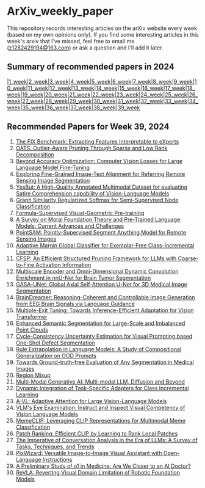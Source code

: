 # ArXiv_weekly_paper
This repository records interesting articles on the arXiv website every week (based on my own opinions only).
If you find some interesting articles in this week's arxiv that I've missed, feel free to email me (z1282429194@163.com) or ask a question and I'll add it later.

## Summary of recommended papers in 2024
<!-- | | | | |
|--------|--------|--------|--------| -->
|[1_week](https://github.com/Fatflower/ArXiv_weekly_paper/blob/main/2024/1_week.md)|[2_week](https://github.com/Fatflower/ArXiv_weekly_paper/blob/main/2024/2_week.md)|[3_week](https://github.com/Fatflower/ArXiv_weekly_paper/blob/main/2024/3_week.md)|[4_week](https://github.com/Fatflower/ArXiv_weekly_paper/blob/main/2024/4_week.md)|[5_week](https://github.com/Fatflower/ArXiv_weekly_paper/blob/main/2024/5_week.md)|[6_week](https://github.com/Fatflower/ArXiv_weekly_paper/blob/main/2024/6_week.md)|[7_week](https://github.com/Fatflower/ArXiv_weekly_paper/blob/main/2024/7_week.md)|[8_week](https://github.com/Fatflower/ArXiv_weekly_paper/blob/main/2024/8_week.md)|[9_week](https://github.com/Fatflower/ArXiv_weekly_paper/blob/main/2024/9_week.md)|[10_week](https://github.com/Fatflower/ArXiv_weekly_paper/blob/main/2024/10_week.md)|[11_week](https://github.com/Fatflower/ArXiv_weekly_paper/blob/main/2024/11_week.md)|[12_week](https://github.com/Fatflower/ArXiv_weekly_paper/blob/main/2024/12_week.md)|[13_week](https://github.com/Fatflower/ArXiv_weekly_paper/blob/main/2024/13_week.md)|[14_week](https://github.com/Fatflower/ArXiv_weekly_paper/blob/main/2024/14_week.md)|[15_week](https://github.com/Fatflower/ArXiv_weekly_paper/blob/main/2024/15_week.md)|[16_week](https://github.com/Fatflower/ArXiv_weekly_paper/blob/main/2024/16_week.md)|[17_week](https://github.com/Fatflower/ArXiv_weekly_paper/blob/main/2024/17_week.md)|[18_week](https://github.com/Fatflower/ArXiv_weekly_paper/blob/main/2024/18_week.md)|[19_week](https://github.com/Fatflower/ArXiv_weekly_paper/blob/main/2024/19_week.md)|[20_week](https://github.com/Fatflower/ArXiv_weekly_paper/blob/main/2024/20_week.md)|[21_week](https://github.com/Fatflower/ArXiv_weekly_paper/blob/main/2024/21_week.md)|[22_week](https://github.com/Fatflower/ArXiv_weekly_paper/blob/main/2024/22_week.md)|[23_week](https://github.com/Fatflower/ArXiv_weekly_paper/blob/main/2024/23_week.md)|[24_week](https://github.com/Fatflower/ArXiv_weekly_paper/blob/main/2024/24_week.md)|[25_week](https://github.com/Fatflower/ArXiv_weekly_paper/blob/main/2024/25_week.md)|[26_week](https://github.com/Fatflower/ArXiv_weekly_paper/blob/main/2024/26_week.md)|[27_week](https://github.com/Fatflower/ArXiv_weekly_paper/blob/main/2024/27_week.md)|[28_week](https://github.com/Fatflower/ArXiv_weekly_paper/blob/main/2024/28_week.md)|[29_week](https://github.com/Fatflower/ArXiv_weekly_paper/blob/main/2024/29_week.md)|[30_week](https://github.com/Fatflower/ArXiv_weekly_paper/blob/main/2024/30_week.md)|[31_week](https://github.com/Fatflower/ArXiv_weekly_paper/blob/main/2024/31_week.md)|[32_week](https://github.com/Fatflower/ArXiv_weekly_paper/blob/main/2024/32_week.md)|[33_week](https://github.com/Fatflower/ArXiv_weekly_paper/blob/main/2024/33_week.md)|[34_week](https://github.com/Fatflower/ArXiv_weekly_paper/blob/main/2024/34_week.md)|[35_week](https://github.com/Fatflower/ArXiv_weekly_paper/blob/main/2024/35_week.md)|[36_week](https://github.com/Fatflower/ArXiv_weekly_paper/blob/main/2024/36_week.md)|[37_week](https://github.com/Fatflower/ArXiv_weekly_paper/blob/main/2024/37_week.md)|[38_week](https://github.com/Fatflower/ArXiv_weekly_paper/blob/main/2024/38_week.md)|[39_week](https://github.com/Fatflower/ArXiv_weekly_paper/blob/main/2024/39_week.md)




<!-- | | | | | -->

## Recommended Papers for Week 39, 2024

1. [The FIX Benchmark: Extracting Features Interpretable to eXperts](https://arxiv.org/abs/2409.13684)
2. [OATS: Outlier-Aware Pruning Through Sparse and Low Rank Decomposition](https://arxiv.org/abs/2409.13652)
3. [Beyond Accuracy Optimization: Computer Vision Losses for Large Language Model Fine-Tuning](https://arxiv.org/abs/2409.13641)
4. [Exploring Fine-Grained Image-Text Alignment for Referring Remote Sensing Image Segmentation](https://arxiv.org/abs/2409.13637)
5. [YesBut: A High-Quality Annotated Multimodal Dataset for evaluating Satire Comprehension capability of Vision-Language Models](https://arxiv.org/abs/2409.13592)
6. [Graph Similarity Regularized Softmax for Semi-Supervised Node Classification](https://arxiv.org/abs/2409.13544)
7. [Formula-Supervised Visual-Geometric Pre-training](https://arxiv.org/abs/2409.13535)
8. [A Survey on Moral Foundation Theory and Pre-Trained Language Models: Current Advances and Challenges](https://arxiv.org/abs/2409.13521)
9. [PointSAM: Pointly-Supervised Segment Anything Model for Remote Sensing Images](https://arxiv.org/abs/2409.13401)
10. [Adaptive Margin Global Classifier for Exemplar-Free Class-Incremental Learning](https://arxiv.org/abs/2409.13275)
11. [CFSP: An Efficient Structured Pruning Framework for LLMs with Coarse-to-Fine Activation Information](https://arxiv.org/abs/2409.13199)
12. [Multiscale Encoder and Omni-Dimensional Dynamic Convolution Enrichment in nnU-Net for Brain Tumor Segmentation](https://arxiv.org/abs/2409.13229)
13. [GASA-UNet: Global Axial Self-Attention U-Net for 3D Medical Image Segmentation](https://arxiv.org/abs/2409.13146)
14. [BrainDreamer: Reasoning-Coherent and Controllable Image Generation from EEG Brain Signals via Language Guidance](https://arxiv.org/abs/2409.14021)
15. [Multiple-Exit Tuning: Towards Inference-Efficient Adaptation for Vision Transformer](https://arxiv.org/abs/2409.13999)
16. [Enhanced Semantic Segmentation for Large-Scale and Imbalanced Point Clouds](https://arxiv.org/abs/2409.13983)
17. [Cycle-Consistency Uncertainty Estimation for Visual Prompting based One-Shot Defect Segmentation](https://arxiv.org/abs/2409.13984)
18. [Rule Extrapolation in Language Models: A Study of Compositional Generalization on OOD Prompts](https://arxiv.org/abs/2409.13728)
19. [Towards Ground-truth-free Evaluation of Any Segmentation in Medical Images](https://arxiv.org/abs/2409.14874)
20. [Region Mixup](https://arxiv.org/abs/2409.15028)
21. [Multi-Modal Generative AI: Multi-modal LLM, Diffusion and Beyond](https://arxiv.org/abs/2409.14993)
22. [Dynamic Integration of Task-Specific Adapters for Class Incremental Learning](https://arxiv.org/abs/2409.14983)
23. [A-VL: Adaptive Attention for Large Vision-Language Models](https://arxiv.org/abs/2409.14846)
24. [VLM's Eye Examination: Instruct and Inspect Visual Competency of Vision Language Models](https://arxiv.org/abs/2409.14759)
25. [MemeCLIP: Leveraging CLIP Representations for Multimodal Meme Classification](https://arxiv.org/abs/2409.14703)
26. [Patch Ranking: Efficient CLIP by Learning to Rank Local Patches](https://arxiv.org/abs/2409.14607)
27. [The Imperative of Conversation Analysis in the Era of LLMs: A Survey of Tasks, Techniques, and Trends](https://arxiv.org/abs/2409.14195)
28. [PixWizard: Versatile Image-to-Image Visual Assistant with Open-Language Instructions](https://arxiv.org/abs/2409.15278)
29. [A Preliminary Study of o1 in Medicine: Are We Closer to an AI Doctor?](https://arxiv.org/abs/2409.15277)
30. [ReVLA: Reverting Visual Domain Limitation of Robotic Foundation Models](https://arxiv.org/abs/2409.15250)